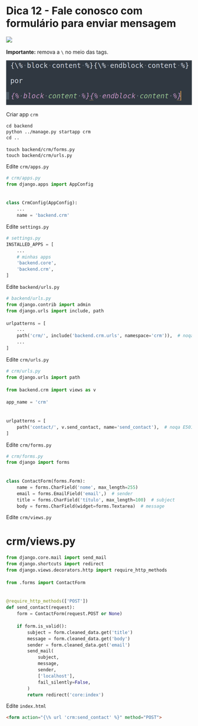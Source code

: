 # Dica 12 - Fale conosco com formulário para enviar mensagem

<a href="https://youtu.be/XXSAalrmtxI">
    <img src="../.gitbook/assets/youtube.png">
</a>

**Importante:** remova a `\` no meio das tags.

![](../.gitbook/assets/tags.png)


Criar app `crm`

```
cd backend
python ../manage.py startapp crm
cd ..

touch backend/crm/forms.py
touch backend/crm/urls.py
```

Edite `crm/apps.py`

```python
# crm/apps.py
from django.apps import AppConfig


class CrmConfig(AppConfig):
    ...
    name = 'backend.crm'
```

Edite `settings.py`

```python
# settings.py
INSTALLED_APPS = [
    ...
    # minhas apps
    'backend.core',
    'backend.crm',
]
```

Edite `backend/urls.py`

```python
# backend/urls.py
from django.contrib import admin
from django.urls import include, path

urlpatterns = [
    ...
    path('crm/', include('backend.crm.urls', namespace='crm')),  # noqa E501
    ...
]
```

Edite `crm/urls.py`

```python
# crm/urls.py
from django.urls import path

from backend.crm import views as v

app_name = 'crm'


urlpatterns = [
    path('contact/', v.send_contact, name='send_contact'),  # noqa E501
]
```

Edite `crm/forms.py`

```python
# crm/forms.py
from django import forms


class ContactForm(forms.Form):
    name = forms.CharField('nome', max_length=255)
    email = forms.EmailField('email',)  # sender
    title = forms.CharField('título', max_length=100)  # subject
    body = forms.CharField(widget=forms.Textarea)  # message
```

Edite `crm/views.py`


# crm/views.py

```python
from django.core.mail import send_mail
from django.shortcuts import redirect
from django.views.decorators.http import require_http_methods

from .forms import ContactForm


@require_http_methods(['POST'])
def send_contact(request):
    form = ContactForm(request.POST or None)

    if form.is_valid():
        subject = form.cleaned_data.get('title')
        message = form.cleaned_data.get('body')
        sender = form.cleaned_data.get('email')
        send_mail(
            subject,
            message,
            sender,
            ['localhost'],
            fail_silently=False,
        )
        return redirect('core:index')
```

Edite `index.html`

```html
<form action="{\% url 'crm:send_contact' %}" method="POST">
```
